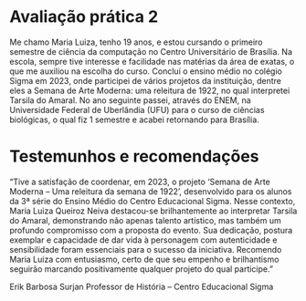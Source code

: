 # Avaliação prática 2
Me chamo Maria Luiza, tenho 19 anos, e estou cursando o primeiro semestre de ciência da computação no Centro Universitário de Brasília. Na escola, sempre tive interesse e facilidade nas matérias da área de exatas, o que me auxiliou na escolha do curso. Concluí o ensino médio no colégio Sigma em 2023, onde participei de vários projetos da instituição, dentre eles a Semana de Arte Moderna: uma releitura de 1922, no qual interpretei Tarsila do Amaral. No ano seguinte passei, através do ENEM, na Universidade Federal de Uberlândia (UFU) para o curso de ciências biológicas, o qual fiz 1 semestre e acabei retornando para Brasília.

# Testemunhos e recomendações
“Tive a satisfação de coordenar, em 2023, o projeto ‘Semana de Arte Moderna – Uma releitura da semana de 1922’, desenvolvido para os alunos da 3ª série do Ensino Médio do Centro Educacional Sigma. Nesse contexto, Maria Luiza Queiroz Neiva destacou-se brilhantemente ao interpretar Tarsila do Amaral, demonstrando não apenas talento artístico, mas também um profundo compromisso com a proposta do evento. Sua dedicação, postura exemplar e capacidade de dar vida à personagem com autenticidade e sensibilidade foram essenciais para o sucesso da iniciativa. Recomendo Maria Luiza com entusiasmo, certo de que seu empenho e brilhantismo seguirão marcando positivamente qualquer projeto do qual participe.”

Erik Barbosa Surjan
Professor de História – Centro Educacional Sigma
